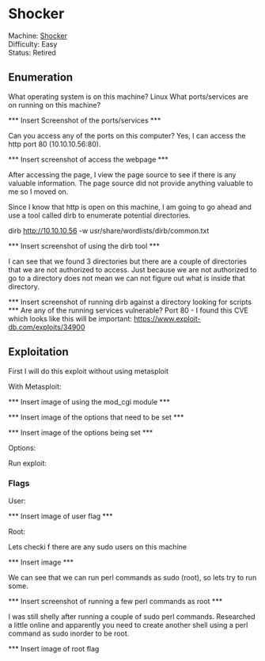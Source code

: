 # Shocker

Machine: [Shocker](https://app.hackthebox.com/machines/Shocker)\
Difficulty: Easy\
Status: Retired



## Enumeration

What operating system is on this machine? Linux
What ports/services are on running on this machine?

*** Insert Screenshot of the ports/services ***


Can you access any of the ports on this computer? Yes, I can access the http port 80 (10.10.10.56:80).

*** Insert screenshot of access the webpage ***

After accessing the page, I view the page source to see if there is any valuable information. The page source did not provide anything valuable to me so I moved on.


Since I know that http is open on this machine, I am going to go ahead and use a tool called dirb to enumerate potential directories. 

dirb http://10.10.10.56 -w usr/share/wordlists/dirb/common.txt


*** Insert screenshot of using the dirb tool ***


I can see that we found 3 directories but there are a couple of directories that we are not authorized to access. Just because we are not authorized to go to a directory does not mean we can not figure out what is inside that directory. 

*** Insert screenshot of running dirb against a directory looking for scripts ***
Are any of the running services vulnerable?
Port 80 - I found this CVE which looks like this will be important: https://www.exploit-db.com/exploits/34900





## Exploitation
First I will do this exploit without using metasploit 



With Metasploit:

*** Insert image of using the mod_cgi module ***

*** Insert image of the options that need to be set ***

*** Insert image of the options being set ***


Options:



Run exploit:








### Flags
User:

*** Insert image of user flag ***

Root: 

Lets checki f there are any sudo users on this machine

*** Insert image ***

We can see that we can run perl commands as sudo (root), so lets try to run some.

*** Insert screenshot of running a few perl commands as root ***

I was still shelly after running a couple of sudo perl commands. Researched a little online and apparently you need to create another shell using a perl command as sudo inorder to be root.

*** Insert image of root flag